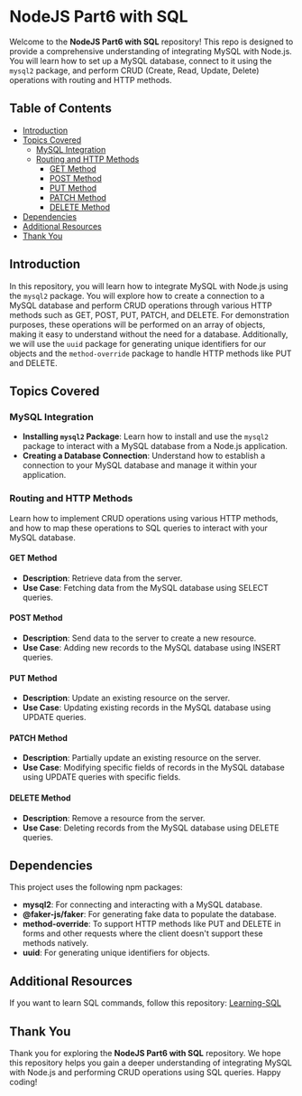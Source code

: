 # NodeJS Part6 with SQL

Welcome to the **NodeJS Part6 with SQL** repository! This repo is designed to provide a comprehensive understanding of integrating MySQL with Node.js. You will learn how to set up a MySQL database, connect to it using the `mysql2` package, and perform CRUD (Create, Read, Update, Delete) operations with routing and HTTP methods.

## Table of Contents

- [Introduction](#introduction)
- [Topics Covered](#topics-covered)
  - [MySQL Integration](#mysql-integration)
  - [Routing and HTTP Methods](#routing-and-http-methods)
    - [GET Method](#get-method)
    - [POST Method](#post-method)
    - [PUT Method](#put-method)
    - [PATCH Method](#patch-method)
    - [DELETE Method](#delete-method)
- [Dependencies](#dependencies)
- [Additional Resources](#additional-resources)
- [Thank You](#thank-you)

## Introduction

In this repository, you will learn how to integrate MySQL with Node.js using the `mysql2` package. You will explore how to create a connection to a MySQL database and perform CRUD operations through various HTTP methods such as GET, POST, PUT, PATCH, and DELETE. For demonstration purposes, these operations will be performed on an array of objects, making it easy to understand without the need for a database. Additionally, we will use the `uuid` package for generating unique identifiers for our objects and the `method-override` package to handle HTTP methods like PUT and DELETE.

## Topics Covered

### MySQL Integration

- **Installing `mysql2` Package**: Learn how to install and use the `mysql2` package to interact with a MySQL database from a Node.js application.
- **Creating a Database Connection**: Understand how to establish a connection to your MySQL database and manage it within your application.

### Routing and HTTP Methods

Learn how to implement CRUD operations using various HTTP methods, and how to map these operations to SQL queries to interact with your MySQL database.

#### GET Method

- **Description**: Retrieve data from the server.
- **Use Case**: Fetching data from the MySQL database using SELECT queries.

#### POST Method

- **Description**: Send data to the server to create a new resource.
- **Use Case**: Adding new records to the MySQL database using INSERT queries.

#### PUT Method

- **Description**: Update an existing resource on the server.
- **Use Case**: Updating existing records in the MySQL database using UPDATE queries.

#### PATCH Method

- **Description**: Partially update an existing resource on the server.
- **Use Case**: Modifying specific fields of records in the MySQL database using UPDATE queries with specific fields.

#### DELETE Method

- **Description**: Remove a resource from the server.
- **Use Case**: Deleting records from the MySQL database using DELETE queries.

## Dependencies

This project uses the following npm packages:

- **mysql2**: For connecting and interacting with a MySQL database.
- **@faker-js/faker**: For generating fake data to populate the database.
- **method-override**: To support HTTP methods like PUT and DELETE in forms and other requests where the client doesn't support these methods natively.
- **uuid**: For generating unique identifiers for objects.

## Additional Resources

If you want to learn SQL commands, follow this repository: [Learning-SQL](https://github.com/sanket-aher/Learning-SQL)

## Thank You

Thank you for exploring the **NodeJS Part6 with SQL** repository. We hope this repository helps you gain a deeper understanding of integrating MySQL with Node.js and performing CRUD operations using SQL queries. Happy coding!